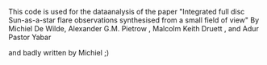 This code is used for the dataanalysis of the paper "Integrated full disc Sun-as-a-star flare observations synthesised
from a small field of view" By Michiel De Wilde, Alexander G.M. Pietrow , Malcolm Keith Druett , and Adur Pastor Yabar

and badly written by Michiel ;)
